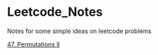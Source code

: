 # Leetcode_Notes
Notes for some simple ideas on leetcode problems

[47. Permutations II](/tree/main/src/47)
